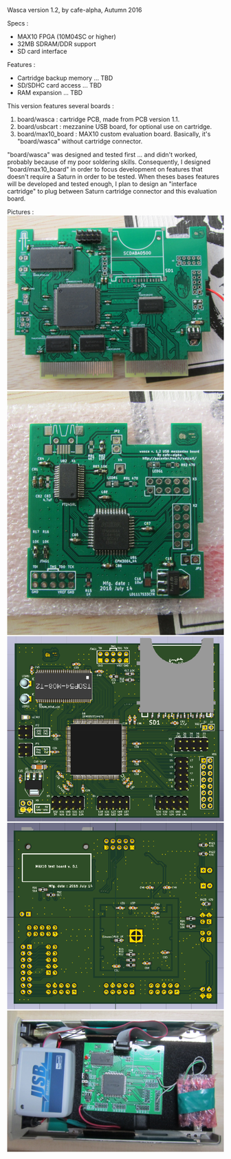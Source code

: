 Wasca version 1.2, by cafe-alpha, Autumn 2016

Specs :
 - MAX10 FPGA (10M04SC or higher)
 - 32MB SDRAM/DDR support
 - SD card interface

Features :
 - Cartridge backup memory ... TBD
 - SD/SDHC card access ... TBD
 - RAM expansion ... TBD

This version features several boards :
 1. board/wasca : cartridge PCB, made from PCB version 1.1.
 2. board/usbcart : mezzanine USB board, for optional use on cartridge.
 3. board/max10_board : MAX10 custom evaluation board. Basically, it's "board/wasca" without cartridge connector.

"board/wasca" was designed and tested first ... and didn't worked, probably because of my poor soldering skills.
Consequently, I designed "board/max10_board" in order to focus development on features that doesn't require a Saturn in order to be tested. When theses bases features will be developed and tested enough, I plan to design an "interface cartridge" to plug between Saturn cartridge connector and this evaluation board.

Pictures :
![image](https://github.com/cafe-alpha/wascafe/blob/master/v12/pictures/revw12a_front_solder.jpg)
![image](https://github.com/cafe-alpha/wascafe/blob/master/v12/pictures/revw12b_front_solder.jpg)
![image](https://github.com/cafe-alpha/wascafe/blob/master/v12/pictures/max10_board_front.png)
![image](https://github.com/cafe-alpha/wascafe/blob/master/v12/pictures/max10_board_rear.png)
![image](https://github.com/cafe-alpha/wascafe/blob/master/v12/pictures/revw12c_open.jpg)

